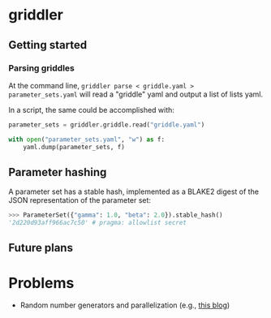 # griddler

## Getting started

### Parsing griddles

At the command line, `griddler parse < griddle.yaml > parameter_sets.yaml` will read a "griddle" yaml and output a list of lists yaml.

In a script, the same could be accomplished with:
```python
parameter_sets = griddler.griddle.read("griddle.yaml")

with open("parameter_sets.yaml", "w") as f:
    yaml.dump(parameter_sets, f)
```

## Parameter hashing

A parameter set has a stable hash, implemented as a BLAKE2 digest of the JSON representation of the parameter set:
```python
>>> ParameterSet({"gamma": 1.0, "beta": 2.0}).stable_hash()
'2d220d93aff966ac7c50' # pragma: allowlist secret
```

## Future plans

# Problems

- Random number generators and parallelization (e.g., [this blog](https://albertcthomas.github.io/good-practices-random-number-generators/))

